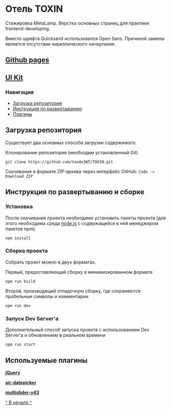 # Отель TOXIN

Стажировка MetaLamp. Верстка основных страниц для практики frontend-developing.

Вместо шрифта Quicksand использовался Open Sans. Причиной замены является отсутствие кириллического начертания.

## [Github pages](https://van4e3wt.github.io/TOXIN/)

## [UI Kit](https://van4e3wt.github.io/TOXIN/uikit.html)

### Навигация

* [Загрузка репозитория](#загрузка-репозитория)
* [Инструкция по развертыванию](#инструкция-по-развертыванию-и-сборке)
* [Плагины](#используемые-плагины)


## Загрузка репозитория

Существует два основных способа загрузки содержимого: 

Клонирование репозитория (необходим установленный Git)
```
git clone https://github.com/Van4e3WT/TOXIN.git
```

Скачивание в формате ZIP-архива через интерфейс GitHub: `Code -> Download ZIP`

## Инструкция по развертыванию и сборке

### Установка
После скачивания проекта необходимо установить пакеты проекта (для этого необходима среда [node.js](https://nodejs.org/) с содержащейся в ней менеджером пакетов npm).

```
npm install
```

### Сборка проекта

Собрать проект можно в двух форматах.

Первый, предоставляющий сборку в минимизированном формате
```
npm run build
```

Второй, производящий отладочную сборку, где сохраняются пробельные символы и комментарии

```
npm run dev
```

### Запуск Dev Server'a

Дополнительный способ запуска проекта с использованием Dev Server'a и обновлением в реальном времени

```
npm run start
```

## Используемые плагины
**[jQuery](https://github.com/jquery/jquery)**

**[air-datepicker](https://github.com/t1m0n/air-datepicker)**

**[multislider-v43](https://github.com/Van4e3WT/Mutilslider_V43)**


[^ В начало ^](#навигация)